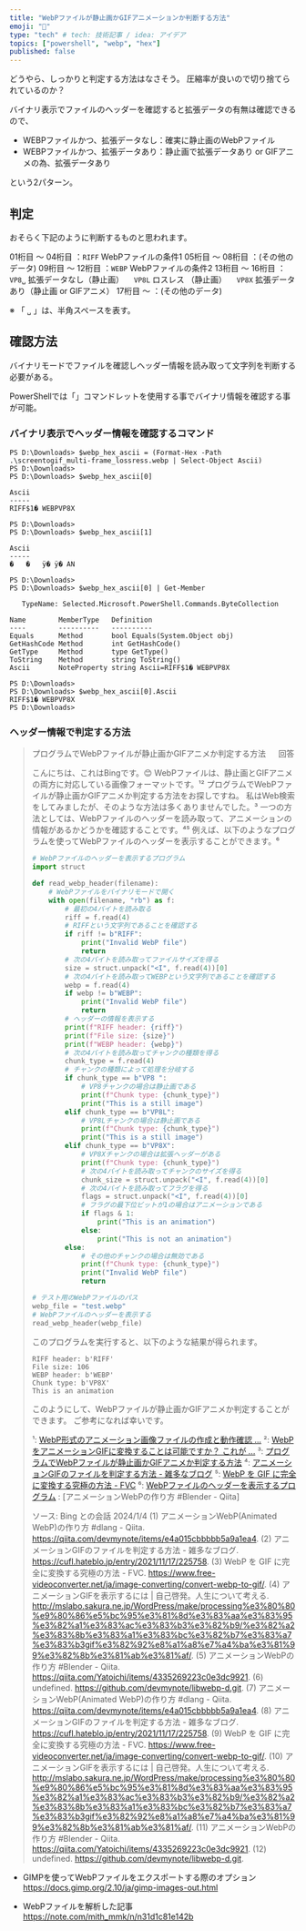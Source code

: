 ```yaml
---
title: "WebPファイルが静止画かGIFアニメーションか判断する方法"
emoji: "💭"
type: "tech" # tech: 技術記事 / idea: アイデア
topics: ["powershell", "webp", "hex"]
published: false
---
```


どうやら、しっかりと判定する方法はなさそう。
圧縮率が良いので切り捨てられているのか？

バイナリ表示でファイルのヘッダーを確認すると拡張データの有無は確認できるので、

- WEBPファイルかつ、拡張データなし：確実に静止画のWebPファイル
- WEBPファイルかつ、拡張データあり：静止画で拡張データあり or GIFアニメの為、拡張データあり

という2パターン。

## 判定

おそらく下記のように判断するものと思われます。

01桁目 ～ 04桁目    ：`RIFF`            WebPファイルの条件1
05桁目 ～ 08桁目    ：(その他のデータ)
09桁目 ～ 12桁目    ：`WEBP`            WebPファイルの条件2
13桁目 ～ 16桁目    ：`VP8␣`           拡張データなし（静止画）
                    　`VP8L`            ロスレス      （静止画）
                    　`VP8X`            拡張データあり（静止画 or GIFアニメ）
17桁目 ～           ：(その他のデータ)

※ 「 `␣` 」は、半角スペースを表す。

## 確認方法

バイナリモードでファイルを確認しヘッダー情報を読み取って文字列を判断する必要がある。

PowerShellでは「」コマンドレットを使用する事でバイナリ情報を確認する事が可能。

### バイナリ表示でヘッダー情報を確認するコマンド

```powershell:PowerShellコマンドレットで確認
PS D:\Downloads> $webp_hex_ascii = (Format-Hex -Path .\screentogif_multi-frame_lossress.webp | Select-Object Ascii)
PS D:\Downloads>
PS D:\Downloads> $webp_hex_ascii[0]

Ascii
-----
RIFF$1� WEBPVP8X

PS D:\Downloads>
PS D:\Downloads> $webp_hex_ascii[1]

Ascii
-----
�   �   ÿ� ÿ� AN

PS D:\Downloads>
PS D:\Downloads> $webp_hex_ascii[0] | Get-Member

   TypeName: Selected.Microsoft.PowerShell.Commands.ByteCollection

Name        MemberType   Definition
----        ----------   ----------
Equals      Method       bool Equals(System.Object obj)
GetHashCode Method       int GetHashCode()
GetType     Method       type GetType()
ToString    Method       string ToString()
Ascii       NoteProperty string Ascii=RIFF$1� WEBPVP8X

PS D:\Downloads>
PS D:\Downloads> $webp_hex_ascii[0].Ascii
RIFF$1� WEBPVP8X
PS D:\Downloads>
```

### ヘッダー情報で判定する方法

> 
> 
> プログラムでWebPファイルが静止画かGIFアニメか判定する方法
　
> 回答
> 
> こんにちは、これはBingです。😊
> WebPファイルは、静止画とGIFアニメの両方に対応している画像フォーマットです。¹²
> プログラムでWebPファイルが静止画かGIFアニメか判定する方法をお探しですね。
> 私はWeb検索をしてみましたが、そのような方法は多くありませんでした。³
> 一つの方法としては、WebPファイルのヘッダーを読み取って、アニメーションの情報があるかどうかを確認することです。⁴⁵
> 例えば、以下のようなプログラムを使ってWebPファイルのヘッダーを表示することができます。⁶
> 
> ```python
> # WebPファイルのヘッダーを表示するプログラム
> import struct
> 
> def read_webp_header(filename):
>     # WebPファイルをバイナリモードで開く
>     with open(filename, "rb") as f:
>         # 最初の4バイトを読み取る
>         riff = f.read(4)
>         # RIFFという文字列であることを確認する
>         if riff != b"RIFF":
>             print("Invalid WebP file")
>             return
>         # 次の4バイトを読み取ってファイルサイズを得る
>         size = struct.unpack("<I", f.read(4))[0]
>         # 次の4バイトを読み取ってWEBPという文字列であることを確認する
>         webp = f.read(4)
>         if webp != b"WEBP":
>             print("Invalid WebP file")
>             return
>         # ヘッダーの情報を表示する
>         print(f"RIFF header: {riff}")
>         print(f"File size: {size}")
>         print(f"WEBP header: {webp}")
>         # 次の4バイトを読み取ってチャンクの種類を得る
>         chunk_type = f.read(4)
>         # チャンクの種類によって処理を分岐する
>         if chunk_type == b"VP8 ":
>             # VP8チャンクの場合は静止画である
>             print(f"Chunk type: {chunk_type}")
>             print("This is a still image")
>         elif chunk_type == b"VP8L":
>             # VP8Lチャンクの場合は静止画である
>             print(f"Chunk type: {chunk_type}")
>             print("This is a still image")
>         elif chunk_type == b"VP8X":
>             # VP8Xチャンクの場合は拡張ヘッダーがある
>             print(f"Chunk type: {chunk_type}")
>             # 次の4バイトを読み取ってチャンクのサイズを得る
>             chunk_size = struct.unpack("<I", f.read(4))[0]
>             # 次の4バイトを読み取ってフラグを得る
>             flags = struct.unpack("<I", f.read(4))[0]
>             # フラグの最下位ビットが1の場合はアニメーションである
>             if flags & 1:
>                 print("This is an animation")
>             else:
>                 print("This is not an animation")
>         else:
>             # その他のチャンクの場合は無効である
>             print(f"Chunk type: {chunk_type}")
>             print("Invalid WebP file")
>             return
> 
> # テスト用のWebPファイルのパス
> webp_file = "test.webp"
> # WebPファイルのヘッダーを表示する
> read_webp_header(webp_file)
> ```
> 
> このプログラムを実行すると、以下のような結果が得られます。
> 
> ```
> RIFF header: b'RIFF'
> File size: 106
> WEBP header: b'WEBP'
> Chunk type: b'VP8X'
> This is an animation
> ```
> 
> このようにして、WebPファイルが静止画かGIFアニメか判定することができます。
> ご参考になれば幸いです。
> 
> ¹: [WebP形式のアニメーション画像ファイルの作成と動作確認 ...](^1^)
> ²: [WebPをアニメーションGIFに変換することは可能ですか？ これが ...](^2^)
> ³: [プログラムでWebPファイルが静止画かGIFアニメか判定する方法](^3^)
> ⁴: [アニメーションGIFのファイルを判定する方法 - 雑多なブログ](^4^)
> ⁵: [WebP を GIF に完全に変換する究極の方法 - FVC](^5^)
> ⁶: [WebPファイルのヘッダーを表示するプログラム](^6^)
> : [アニメーションWebPの作り方 #Blender - Qiita]
> 
> ソース: Bing との会話 2024/1/4
> (1) アニメーションWebP(Animated WebP)の作り方 #dlang - Qiita. https://qiita.com/devmynote/items/e4a015cbbbbb5a9a1ea4.
> (2) アニメーションGIFのファイルを判定する方法 - 雑多なブログ. https://cufl.hateblo.jp/entry/2021/11/17/225758.
> (3) WebP を GIF に完全に変換する究極の方法 - FVC. https://www.free-videoconverter.net/ja/image-converting/convert-webp-to-gif/.
> (4) アニメーションGIFを表示するには | 自己啓発。人生について考える. http://mslabo.sakura.ne.jp/WordPress/make/processing%e3%80%80%e9%80%86%e5%bc%95%e3%81%8d%e3%83%aa%e3%83%95%e3%82%a1%e3%83%ac%e3%83%b3%e3%82%b9/%e3%82%a2%e3%83%8b%e3%83%a1%e3%83%bc%e3%82%b7%e3%83%a7%e3%83%b3gif%e3%82%92%e8%a1%a8%e7%a4%ba%e3%81%99%e3%82%8b%e3%81%ab%e3%81%af/.
> (5) アニメーションWebPの作り方 #Blender - Qiita. https://qiita.com/Yatoichi/items/4335269223c0e3dc9921.
> (6) undefined. https://github.com/devmynote/libwebp-d.git.
> (7) アニメーションWebP(Animated WebP)の作り方 #dlang - Qiita. https://qiita.com/devmynote/items/e4a015cbbbbb5a9a1ea4.
> (8) アニメーションGIFのファイルを判定する方法 - 雑多なブログ. https://cufl.hateblo.jp/entry/2021/11/17/225758.
> (9) WebP を GIF に完全に変換する究極の方法 - FVC. https://www.free-videoconverter.net/ja/image-converting/convert-webp-to-gif/.
> (10) アニメーションGIFを表示するには | 自己啓発。人生について考える. http://mslabo.sakura.ne.jp/WordPress/make/processing%e3%80%80%e9%80%86%e5%bc%95%e3%81%8d%e3%83%aa%e3%83%95%e3%82%a1%e3%83%ac%e3%83%b3%e3%82%b9/%e3%82%a2%e3%83%8b%e3%83%a1%e3%83%bc%e3%82%b7%e3%83%a7%e3%83%b3gif%e3%82%92%e8%a1%a8%e7%a4%ba%e3%81%99%e3%82%8b%e3%81%ab%e3%81%af/.
> (11) アニメーションWebPの作り方 #Blender - Qiita. https://qiita.com/Yatoichi/items/4335269223c0e3dc9921.
> (12) undefined. https://github.com/devmynote/libwebp-d.git.

- GIMPを使ってWebPファイルをエクスポートする際のオプション
    <https://docs.gimp.org/2.10/ja/gimp-images-out.html>

- WebPファイルを解析した記事
    <https://note.com/mith_mmk/n/n31d1c81e142b>
